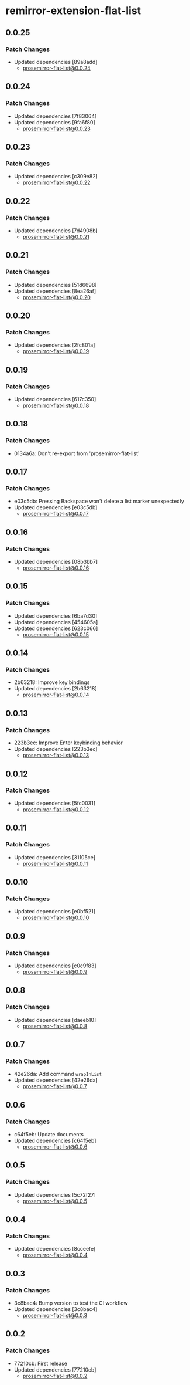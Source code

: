 # remirror-extension-flat-list

## 0.0.25

### Patch Changes

- Updated dependencies [89a8add]
  - prosemirror-flat-list@0.0.24

## 0.0.24

### Patch Changes

- Updated dependencies [7f83064]
- Updated dependencies [9fa6f80]
  - prosemirror-flat-list@0.0.23

## 0.0.23

### Patch Changes

- Updated dependencies [c309e82]
  - prosemirror-flat-list@0.0.22

## 0.0.22

### Patch Changes

- Updated dependencies [7d4908b]
  - prosemirror-flat-list@0.0.21

## 0.0.21

### Patch Changes

- Updated dependencies [51d6698]
- Updated dependencies [8ea26af]
  - prosemirror-flat-list@0.0.20

## 0.0.20

### Patch Changes

- Updated dependencies [2fc801a]
  - prosemirror-flat-list@0.0.19

## 0.0.19

### Patch Changes

- Updated dependencies [617c350]
  - prosemirror-flat-list@0.0.18

## 0.0.18

### Patch Changes

- 0134a6a: Don't re-export from 'prosemirror-flat-list'

## 0.0.17

### Patch Changes

- e03c5db: Pressing Backspace won't delete a list marker unexpectedly
- Updated dependencies [e03c5db]
  - prosemirror-flat-list@0.0.17

## 0.0.16

### Patch Changes

- Updated dependencies [08b3bb7]
  - prosemirror-flat-list@0.0.16

## 0.0.15

### Patch Changes

- Updated dependencies [6ba7d30]
- Updated dependencies [454605a]
- Updated dependencies [623c066]
  - prosemirror-flat-list@0.0.15

## 0.0.14

### Patch Changes

- 2b63218: Improve key bindings
- Updated dependencies [2b63218]
  - prosemirror-flat-list@0.0.14

## 0.0.13

### Patch Changes

- 223b3ec: Improve Enter keybinding behavior
- Updated dependencies [223b3ec]
  - prosemirror-flat-list@0.0.13

## 0.0.12

### Patch Changes

- Updated dependencies [5fc0031]
  - prosemirror-flat-list@0.0.12

## 0.0.11

### Patch Changes

- Updated dependencies [31105ce]
  - prosemirror-flat-list@0.0.11

## 0.0.10

### Patch Changes

- Updated dependencies [e0bf521]
  - prosemirror-flat-list@0.0.10

## 0.0.9

### Patch Changes

- Updated dependencies [c0c9f83]
  - prosemirror-flat-list@0.0.9

## 0.0.8

### Patch Changes

- Updated dependencies [daeeb10]
  - prosemirror-flat-list@0.0.8

## 0.0.7

### Patch Changes

- 42e26da: Add command `wrapInList`
- Updated dependencies [42e26da]
  - prosemirror-flat-list@0.0.7

## 0.0.6

### Patch Changes

- c64f5eb: Update documents
- Updated dependencies [c64f5eb]
  - prosemirror-flat-list@0.0.6

## 0.0.5

### Patch Changes

- Updated dependencies [5c72f27]
  - prosemirror-flat-list@0.0.5

## 0.0.4

### Patch Changes

- Updated dependencies [8cceefe]
  - prosemirror-flat-list@0.0.4

## 0.0.3

### Patch Changes

- 3c8bac4: Bump version to test the CI workflow
- Updated dependencies [3c8bac4]
  - prosemirror-flat-list@0.0.3

## 0.0.2

### Patch Changes

- 77210cb: First release
- Updated dependencies [77210cb]
  - prosemirror-flat-list@0.0.2
